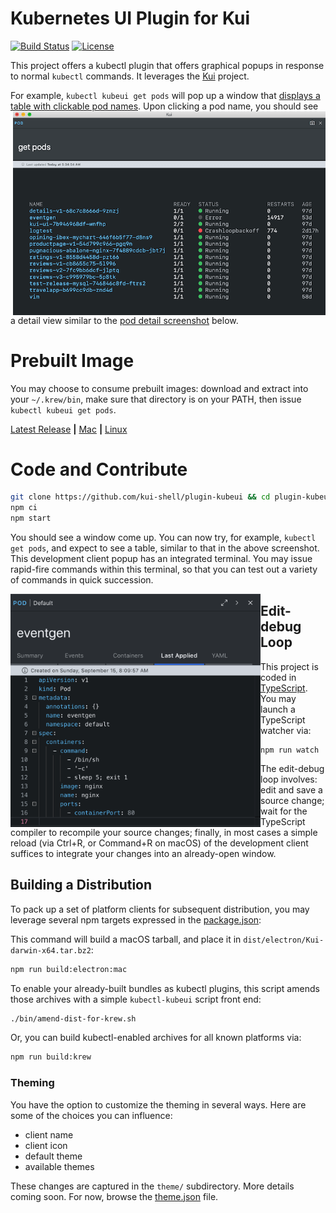 # Kubernetes UI Plugin for Kui

[![Build Status](https://travis-ci.org/kui-shell/plugin-kubeui.svg?branch=master)](https://travis-ci.org/kui-shell/plugin-kubeui)
[![License](https://img.shields.io/badge/license-Apache%202.0-blue.svg)](https://opensource.org/licenses/Apache-2.0)

This project offers a kubectl plugin that offers graphical popups in
response to normal `kubectl` commands. It leverages the
[Kui](https://github.com/IBM/kui) project.

For example, `kubectl kubeui get pods` will pop up a window that
[displays a table with clickable pod
names](docs/kubeui-popup.png). <img alt="kubeui popup"
src="docs/kubeui-popup.png" width="500px" align="right"/> Upon
clicking a pod name, you should see a detail view similar to the [pod
detail screenshot](docs/kubeui-pod-detail.png) below.

# Prebuilt Image

You may choose to consume prebuilt images: download and extract into
your `~/.krew/bin`, make sure that directory is on your PATH, then
issue `kubectl kubeui get pods`.

[Latest Release](https://github.com/kui-shell/plugin-kubeui/releases/latest/) **|** [Mac](https://kubeui.kui-shell.org/v0.0.7/Kui-darwin-x64.tar.gz) **|** [Linux](https://kubeui.kui-shell.org/v0.0.7/Kui-linux-x64.tar.gz)

# Code and Contribute

```bash
git clone https://github.com/kui-shell/plugin-kubeui && cd plugin-kubeui
npm ci
npm start
```

You should see a window come up. You can now try, for example,
`kubectl get pods`, and expect to see a table, similar to that in the
above screenshot. This development client popup has an integrated
terminal. You may issue rapid-fire commands within this terminal, so
that you can test out a variety of commands in quick succession.

<img alt="kubeui pod detail" src="docs/kubeui-pod-detail.png" width="400px" align="left"/>

## Edit-debug Loop

This project is coded in [TypeScript](https://www.typescriptlang.org).
You may launch a TypeScript watcher via:

```
npm run watch
```

The edit-debug loop involves: edit and save a source change; wait for
the TypeScript compiler to recompile your source changes; finally, in
most cases a simple reload (via Ctrl+R, or Command+R on macOS) of the
development client suffices to integrate your changes into an
already-open window.

## Building a Distribution

To pack up a set of platform clients for subsequent distribution, you
may leverage several npm targets expressed in the
[package.json](package.json):

This command will build a macOS tarball, and place it in
`dist/electron/Kui-darwin-x64.tar.bz2`:

```sh
npm run build:electron:mac
```

To enable your already-built bundles as kubectl plugins, this script
amends those archives with a simple `kubectl-kubeui` script front end:

```sh
./bin/amend-dist-for-krew.sh
```

Or, you can build kubectl-enabled archives for all known platforms via:

```sh
npm run build:krew
```

### Theming

You have the option to customize the theming in several ways. Here are
some of the choices you can influence:

- client name
- client icon
- default theme
- available themes

These changes are captured in the `theme/` subdirectory. More details
coming soon. For now, browse the [theme.json](theme/theme.json) file.
